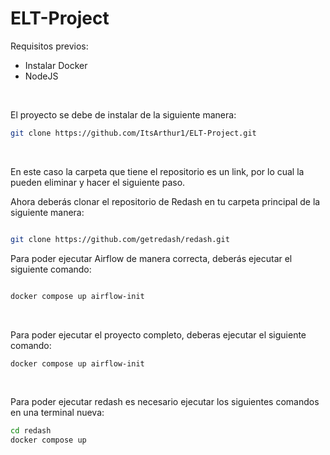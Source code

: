 # ELT-Project

Requisitos previos:
- Instalar Docker
- NodeJS

<br>

El proyecto se debe de instalar de la siguiente manera:

```bash
git clone https://github.com/ItsArthur1/ELT-Project.git

```

<br>

En este caso la carpeta que tiene el repositorio es un link, por lo cual la pueden eliminar y hacer el siguiente paso.

Ahora deberás clonar el repositorio de Redash en tu carpeta principal de la siguiente manera:

````bash

git clone https://github.com/getredash/redash.git


````

Para poder ejecutar Airflow de manera correcta, deberás ejecutar el siguiente comando:

```bash

docker compose up airflow-init

```

<br>

Para poder ejecutar el proyecto completo, deberas ejecutar el siguiente comando:

```bash
docker compose up airflow-init
```


<br>

Para poder ejecutar redash es necesario ejecutar los siguientes comandos en una terminal nueva:

```bash
cd redash
docker compose up

```
